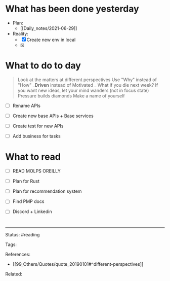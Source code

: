 # What has been done yesterday
- Plan:
	- [[Daily_notes/2021-06-29]]
- Reality:
	- [x] Create new env in local
	- [x] 


# What to do to day
>Look at the matters at different perspectives
>Use "Why" instead of "How"
>_**Driven** instead of Motivated _
>What if you die next week?
>If you want new ideas, let your mind wanders (not in focus state)
>Pressure builds diamonds
>Make a name of yourself


- [ ] Rename APIs
- [ ] Create new base APIs + Base services
- [ ] Create test for new APIs
- [ ] Add business for tasks


# What to read


- [ ] READ MOLPS OREILLY
- [ ] Plan for Rust
- [ ] Plan for recommendation system
- [ ] Find PMP docs
- [ ] Discord + Linkedin


#

---
Status: #reading

Tags: 

References:
- [[99_Others/Quotes/quote_20190101#^different-perspectives]]

Related: 
